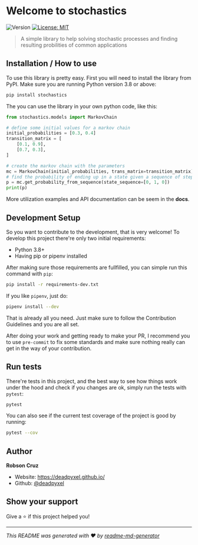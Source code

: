 # Welcome to stochastics
![Version](https://img.shields.io/badge/version-0.3.0-blue.svg?cacheSeconds=2592000)
[![License: MIT](https://img.shields.io/badge/License-MIT-yellow.svg)](LICENSE)

> A simple library to help solving stochastic processes and finding resulting probilities of common applications

## Installation / How to use

To use this library is pretty easy. First you will need to install the library from PyPI. Make sure you are running Python version 3.8 or above:
```sh
pip install stochastics
```

The you can use the library in your own python code, like this:
```python
from stochastics.models import MarkovChain

# define some initial values for a markov chain
initial_probabilities = [0.3, 0.4]
transition_matrix = [
    [0.1, 0.9],
    [0.7, 0.3],
]

# create the markov chain with the parameters
mc = MarkovChain(initial_probabilities, trans_matrix=transition_matrix)
# find the probability of ending up in a state given a sequence of steps
p = mc.get_probability_from_sequence(state_sequence=[0, 1, 0])
print(p)
```

More utilization examples and API documentation can be seem in the **docs**.

## Development Setup

So you want to contribute to the development, that is very welcome! To develop this project there're only two initial requirements:

- Python 3.8+
- Having pip or pipenv installed

After making sure those requirements are fullfilled, you can simple run this command with `pip`:
```sh
pip install -r requirements-dev.txt
```

If you like `pipenv`, just do:
```sh
pipenv install --dev
```

That is already all you need. Just make sure to follow the Contribution Guidelines and you are all set.

After doing your work and getting ready to make your PR, I recommend you to use `pre-commit` to fix some standards and make sure nothing really can get in the way of your contribution.

## Run tests

There're tests in this project, and the best way to see how things work under the hood and check if you changes are ok, simply run the tests with `pytest`:
```sh
pytest
```

You can also see if the current test coverage of the project is good by running:
```sh
pytest --cov
```

## Author

**Robson Cruz**

* Website: https://deadpyxel.github.io/
* Github: [@deadpyxel](https://github.com/deadpyxel)

## Show your support

Give a ⭐️ if this project helped you!


***
_This README was generated with ❤️ by [readme-md-generator](https://github.com/kefranabg/readme-md-generator)_
